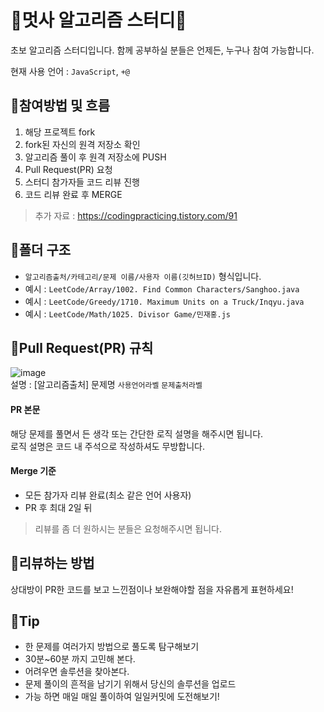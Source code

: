 # 📝멋사 알고리즘 스터디📝

초보 알고리즘 스터디입니다. 함께 공부하실 분들은 언제든, 누구나 참여 가능합니다.  

현재 사용 언어 : `JavaScript`, `+@`

## 📌참여방법 및 흐름
1. 해당 프로젝트 fork
2. fork된 자신의 원격 저장소 확인
3. 알고리즘 풀이 후 원격 저장소에 PUSH
4. Pull Request(PR) 요청
5. 스터디 참가자들 코드 리뷰 진행
6. 코드 리뷰 완료 후 MERGE

> 추가 자료 : https://codingpracticing.tistory.com/91

## 📌폴더 구조
- `알고리즘출처/카테고리/문제 이름/사용자 이름(깃허브ID)` 형식입니다.  
- 예시 : `LeetCode/Array/1002. Find Common Characters/Sanghoo.java`
- 예시 : `LeetCode/Greedy/1710. Maximum Units on a Truck/Inqyu.java`
- 예시 : `LeetCode/Math/1025. Divisor Game/민재홍.js`

## 📌Pull Request(PR) 규칙
![image](https://user-images.githubusercontent.com/57741093/123516215-eac3a300-d6d5-11eb-9e05-e8cb8492ac88.png)  
설명 : [알고리즘출처] 문제명 `사용언어라벨` `문제출처라벨`

#### PR 본문
해당 문제를 풀면서 든 생각 또는 간단한 로직 설명을 해주시면 됩니다.  
로직 설명은 코드 내 주석으로 작성하셔도 무방합니다. 

#### Merge 기준
- 모든 참가자 리뷰 완료(최소 같은 언어 사용자)
- PR 후 최대 2일 뒤
> 리뷰를 좀 더 원하시는 분들은 요청해주시면 됩니다.

## 📌리뷰하는 방법
상대방이 PR한 코드를 보고 느낀점이나 보완해야할 점을 자유롭게 표현하세요!

## 📌Tip
- 한 문제를 여러가지 방법으로 풀도록 탐구해보기
- 30분~60분 까지 고민해 본다.
- 어려우면 솔루션을 찾아본다.
- 문제 풀이의 흔적을 남기기 위해서 당신의 솔루션을 업로드
- 가능 하면 매일 매일 풀이하여 일일커밋에 도전해보기!
